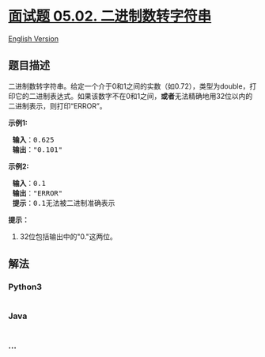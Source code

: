 # [面试题 05.02. 二进制数转字符串](https://leetcode-cn.com/problems/bianry-number-to-string-lcci)

[English Version](/lcci/05.02.Bianry%20Number%20to%20String/README_EN.md)

## 题目描述
<!-- 这里写题目描述 -->
<p>二进制数转字符串。给定一个介于0和1之间的实数（如0.72），类型为double，打印它的二进制表达式。如果该数字不在0和1之间，<strong>或者</strong>无法精确地用32位以内的二进制表示，则打印&ldquo;ERROR&rdquo;。</p>

<p><strong>示例1:</strong></p>

<pre><strong> 输入</strong>：0.625
<strong> 输出</strong>：&quot;0.101&quot;
</pre>

<p><strong>示例2:</strong></p>

<pre><strong> 输入</strong>：0.1
<strong> 输出</strong>：&quot;ERROR&quot;
<strong> 提示</strong>：0.1无法被二进制准确表示
</pre>

<p><strong>提示：</strong></p>

<ol>
	<li>32位包括输出中的&quot;0.&quot;这两位。</li>
</ol>


## 解法
<!-- 这里可写通用的实现逻辑 -->


### Python3
<!-- 这里可写当前语言的特殊实现逻辑 -->

```python

```

### Java
<!-- 这里可写当前语言的特殊实现逻辑 -->

```java

```

### ...
```

```
